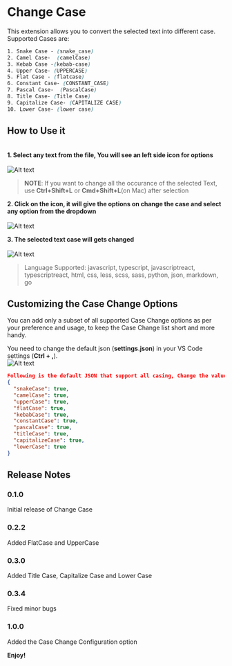 # Change Case

This extension allows you to convert the selected text into different case. Supported Cases are:

```css
1. Snake Case - (snake_case)
2. Camel Case-  (camelCase)
3. Kebab Case -(kebab-case)
4. Upper Case- (UPPERCASE)
5. Flat Case - (flatcase)
6. Constant Case- (CONSTANT_CASE)
7. Pascal Case-  (PascalCase)
8. Title Case- (Title Case)
9. Capitalize Case- (CAPITALIZE CASE)
10. Lower Case- (lower case)
```

## **How to Use it**

\
**1. Select any text from the file, You will see an left side icon for options**\
\
![Alt text](https://i.ibb.co/rZQYspH/img1.png)

> **NOTE**: If you want to change all the occurance of the selected Text, use **Ctrl+Shift+L** or **Cmd+Shift+L**(on Mac) after selection

**2. Click on the icon, it will give the options on change the case and select any option from the dropdown**\
 \
 ![Alt text](https://i.ibb.co/VvYHQ45/img2.png)

**3. The selected text case will gets changed**\
 \
 ![Alt text](https://i.ibb.co/yV0JS8K/img3.png)

> Language Supported: javascript, typescript, javascriptreact, typescriptreact, html, css, less, scss, sass, python, json, markdown, go

## **Customizing the Case Change Options**

You can add only a subset of all supported Case Change options as per your preference and usage, to keep the Case Change list short and more handy.

You need to change the default json (**settings.json**) in your VS Code settings (**Ctrl + ,**).
\
 ![Alt text](https://i.ibb.co/rdvNTfy/setting-Img.png)

```json
Following is the default JSON that support all casing, Change the value to false which you don't want to use.
{
  "snakeCase": true,
  "camelCase": true,
  "upperCase": true,
  "flatCase": true,
  "kebabCase": true,
  "constantCase": true,
  "pascalCase": true,
  "titleCase": true,
  "capitalizeCase": true,
  "lowerCase": true
}
```

## Release Notes

### 0.1.0

Initial release of Change Case

### 0.2.2

Added FlatCase and UpperCase

### 0.3.0

Added Title Case, Capitalize Case and Lower Case

### 0.3.4

Fixed minor bugs

### 1.0.0

Added the Case Change Configuration option

**Enjoy!**
